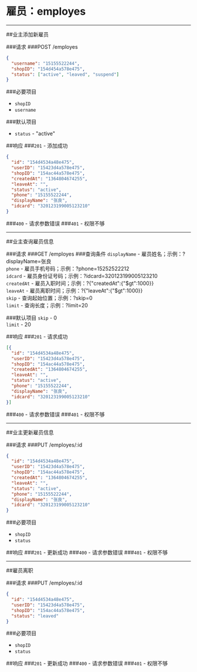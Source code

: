 # 雇员：employes
***
##业主添加新雇员

###请求
###POST /employes

```json
{
  "username": "15155522244",
  "shopID": "154d454a578e475",
  "status": ["active", "leaved", "suspend"]
}
```
###必要项目
* `shopID`  
* `username`  

###默认项目
* `status` - "active"


##响应
###`201` - 添加成功
```json
{
  "id": "154d4534a48e475",
  "userID": "15423d4a578e475",
  "shopID": "154ac44a578e475",
  "createdAt": "1364804674255",
  "leaveAt": "",
  "status": "active",
  "phone": "15155522244",
  "displayName": "张良",
  "idcard": "320123199005123210"
}
```
###`400` - 请求参数错误
###`401` - 权限不够
***


##业主查询雇员信息

###请求
###GET /employes
###查询条件
`displayName` - 雇员姓名；示例：?displayName=张良  
`phone` - 雇员手机号码；示例：?phone=15252522212  
`idcard` - 雇员身份证号码；示例：?idcard=320123199005123210  
`createdAt` - 雇员入职时间；示例：?{"createdAt":{"$gt":1000}}  
`leaveAt` - 雇员离职时间；示例：?{"leaveAt":{"$gt":1000}}  
`skip` - 查询起始位置；示例：?skip=0  
`limit` - 查询长度；示例：?limit=20  

###默认项目
`skip` - 0  
`limit` - 20  


##响应
###`201` - 请求成功
```json
[{
  "id": "154d4534a48e475",
  "userID": "15423d4a578e475",
  "shopID": "154ac44a578e475",
  "createdAt": "1364804674255",
  "leaveAt": "",
  "status": "active",
  "phone": "15155522244",
  "displayName": "张良",
  "idcard": "320123199005123210"
}]
```
###`400` - 请求参数错误
###`401` - 权限不够
***


##业主更新雇员信息

###请求
###PUT /employes/:id

```json
{
  "id": "154d4534a48e475",
  "userID": "15423d4a578e475",
  "shopID": "154ac44a578e475",
  "createdAt": "1364804674255",
  "leaveAt": "",
  "status": "active",
  "phone": "15155522244",
  "displayName": "张良",
  "idcard": "320123199005123210"
}
```
###必要项目
* `shopID`  
* `status`  


##响应
###`201` - 更新成功
###`400` - 请求参数错误
###`401` - 权限不够
***


##雇员离职

###请求
###PUT /employes/:id

```json
{
  "id": "154d4534a48e475",
  "userID": "15423d4a578e475",
  "shopID": "154ac44a578e475",
  "status": "leaved"
}
```
###必要项目
* `shopID`  
* `status`  


##响应
###`201` - 更新成功
###`400` - 请求参数错误
###`401` - 权限不够
